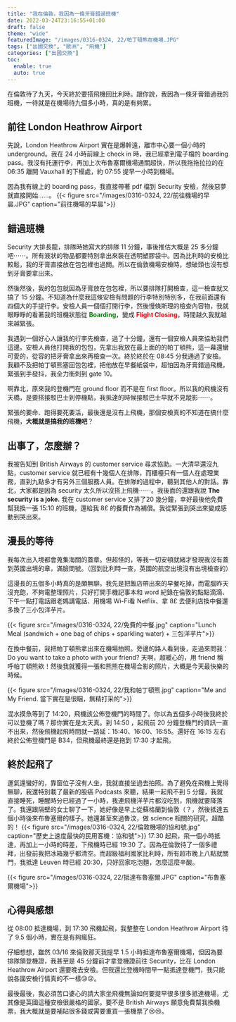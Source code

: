 ```yaml
---
title: "我在倫敦，我因為一條牙膏錯過班機"
date: 2022-03-24T23:16:55+01:00
draft: false
theme: "wide"
featuredImage: "/images/0316-0324, 22/帕丁頓熊在機場.JPG"
tags: ["出國交換", "歐洲", "飛機"]
categories: ["出國交換"]
toc:
  enable: true
  auto: true
---
```

在倫敦待了九天，今天終於要搭飛機回比利時。跟你說，我因為一條牙膏錯過我的班機，一待就是在機場待九個多小時，真的是有夠累。

## 前往 London Heathrow Airport
先說，London Heathrow Airport 實在是爆幹遠，離市中心要一個小時的 underground。我在 24 小時前線上 check in 時，我已經拿到電子檔的 boarding pass。我沒有托運行李，再加上次布魯塞爾機場通關超快，所以我拖拖拉拉的在 06:35 離開 Vauxhall 的下榻處，約 07:55 提早一小時到機場。

因為我有線上的 boarding pass，我直接帶著 pdf 檔到 Security 安檢，然後惡夢就直接開始......。
{{< figure src="/images/0316-0324, 22/前往機場的早晨.JPG" caption="前往機場的早晨">}}
## 錯過班機
Security 大排長龍，排隊時她寫大約排隊 11 分鐘，事後推估大概是 25 多分鐘吧⋯⋯。所有液狀的物品都要特別拿出來裝在透明塑膠袋中。因為比利時的安檢比較鬆，我的牙膏直接放在包包裡也過關。所以在倫敦機場安檢時，想破頭也沒有想到牙膏要拿出來。

然後然後，我的包包就因為牙膏放在包包裡，所以要排隊打開檢查，這一檢查就又搞了 15 分鐘。不知道為什麼我這條安檢有問題的行李特別特別多，在我前面還有四個大的手提行李。安檢人員一個個打開行李，然後慢條斯理的檢查內容物，我就眼睜睜的看著我的班機狀態從 <font color=green>**Boarding**</font>，變成 <font color=red>**Flight Closing**</font>，時間越久我就越來越緊張。

我遇到一個好心人讓我的行李先檢查，過了十分鐘，還有一個安檢人員來協助我們這邊。安檢人員他打開我的包包，先拿出我放在最上面的的帕丁頓熊，這一幕還蠻可愛的，從容的把牙膏拿出來再檢查一次。終於終於在 08:45 分我通過了安檢。我顧不及把帕丁頓熊塞回包包裡，把他放在早餐紙袋中，超怕因為牙膏錯過飛機，緊張到手發抖，我全力衝刺到 gate 10。

啊靠北，原來我的登機門在 ground floor 而不是在 first floor。所以我的飛機沒有天橋，是要搭接駁巴士到停機點，我抵達的時候接駁巴士早就不見蹤影⋯⋯。

緊張的要命、跑得要死要活，最後還是沒有上飛機，那個安檢真的不知道在搞什麼飛機，**大概就是搞我的班機吧**？

## 出事了，怎麼辦？
我被告知到 British Airways 的 customer service 尋求協助。一大清早還沒九點，customer service 就已經有十幾個人在排隊，而櫃檯只有一個人在處理業務，直到九點多才有另外三個服務人員。在排隊的過程中，聽到其他人的對話。靠北，大家都是因為 security 太久所以沒搭上飛機⋯⋯。我後面的還跟我說 **The security is a joke.**
我在 customer service 又排了20 幾分鐘，幸好最後他免費幫我換一張 15:10 的班機，還給我 8£ 的餐費作為補償。我從緊張到哭出來變成感動到哭出來。

## 漫長的等待
我每次出入境都會蒐集海關的蓋章。但超怪的，等我一切安頓就緒才發現我沒有蓋到英國出境的章，滿臉問號。（回到比利時一查，英國的航空出境沒有出境檢查的）

這漫長的五個多小時真的是頗無聊。我先是把飯店帶出來的早餐吃掉，而電腦昨天沒充飽，不夠電整理照片，只好打開手機記事本和 word 紀錄在倫敦的點點滴滴、下午一點打電話跟老媽講電話、用機場 Wi-Fi看 Netflix、拿 8£ 去便利店換中餐還多換了三小包洋芋片。

{{< figure src="/images/0316-0324, 22/免費的中餐.jpg" caption="Lunch Meal (sandwich + one bag of chips + sparkling water) + 三包洋芋片">}}

在換中餐前，我把帕丁頓熊拿出來在機場拍照。旁邊的路人看到後，走過來問我：Do you want to take a photo with your friend? 天啊，超暖心的，用 friend 稱呼帕丁頓熊欸！然後我就獲得一張和熊熊在機場合影的照片，大概是今天最快樂的時候。

{{< figure src="/images/0316-0324, 22/我和帕丁頓熊.jpg" caption="Me and My Friend. 當下實在是很睏，無精打采的">}}

混水摸魚等到了 14:20，飛機該公佈登機門的時間了。你以為五個多小時後我終於可以登機了嗎？那你實在是太天真。到 14:50 ，起飛前 20 分鐘登機門的資訊一直不出來，然後飛機起飛時間就一路延：15:40、16:00、16:55。還好在 16:15 左右終於公佈登機門是 B34，但飛機最終還是拖到 17:30 才起飛。

## 終於起飛了
運氣還蠻好的，靠窗位子沒有人坐，我就直接坐過去拍照。為了避免在飛機上覺得無聊，我還特別載了最新的股癌 Podcasts 來聽，結果一起飛不到 5 分鐘，我就直接睡死，睡醒時分已經過了一小時，我連飛機洋芋片都沒吃到，飛機就要降落了。我還跟隔壁的女士聊了一下，她好像是早上從蘇格蘭到倫敦（？，然後抵達五個小時後來布魯塞爾的樣子。她還甚至來過魯汶，做 science 相關的研究，超酷的！
{{< figure src="/images/0316-0324, 22/倫敦機場的協和號.jpg" caption="歷史上速度最快的民用客機：協和號">}}
17:30 起飛，飛一個小時抵達，再加上一小時的時差，下飛機時已經 19:30 了。因為在倫敦待了一個多禮拜，出發前我把冰箱幾乎都清空。而超級福利國家比利時，所有超市晚上八點就關門，我抵達 Leuven 時已經 20:30，只好回家吃泡麵，怎麼這麼辛酸。

{{< figure src="/images/0316-0324, 22/抵達布魯塞爾.JPG" caption="布魯塞爾機場">}}

## 心得與感想
從 08:00 抵達機場，到 17:30 飛機起飛，我整整在 London Heathrow Airport 待了 9.5 個小時，實在是有夠瘋狂。

仔細想想，雖然 03/16 來倫敦那天我提早 1.5 小時抵達布魯塞爾機場，但因為要排隊領登機證，我甚至是 45 分鐘前才拿登機證前往 Security，比在 London Heathrow Airport 還要晚去安檢。但我還比登機時間早一點抵達登機門，我只能說各國安檢行情真的不一樣😢😢。

最後最後，我必須苦口婆心的請大家坐飛機無論如何要提早很多很多抵達機場，尤其像是英國這種安檢很嚴格的國家。要不是 British Airways 願意免費幫我換機票，我大概就是要補貼很多錢或需要重買一張機票了😢😢。